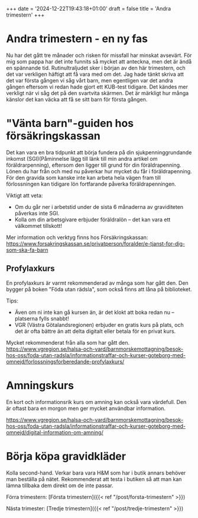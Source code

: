 +++
date = '2024-12-22T19:43:18+01:00'
draft = false
title = 'Andra trimestern'
+++

# Andra trimestern - en ny fas
Nu har det gått tre månader och risken för missfall har minskat avsevärt. För mig som pappa har det inte funnits så mycket att anteckna, men det är ändå en spännande tid. Rutinultraljudet sker i början av den här trimestern, och det var verkligen häftigt att få vara med om det. Jag hade tänkt skriva att det var första gången vi såg vårt barn, men egentligen var det andra gången eftersom vi redan hade gjort ett KUB-test tidigare. Det kändes mer verkligt när vi såg det på den svartvita skärmen. Det är märkligt hur många känslor det kan väcka att få se sitt barn för första gången.

# "Vänta barn"-guiden hos försäkringskassan
Det kan vara en bra tidpunkt att börja fundera på din sjukpenninggrundande inkomst (SGI)(Påminnelse lägg till länk till min andra artikel om föräldrarpenning), eftersom den ligger till grund för din föräldrapenning. Lönen du har från och med nu påverkar hur mycket du får i föräldrapenning. För den gravida som kanske inte kan arbeta hela vägen fram till förlossningen kan tidigare lön fortfarande påverka föräldrapenningen.

Viktigt att veta:

 - Om du går ner i arbetstid under de sista 6 månaderna av graviditeten påverkas inte SGI.
 - Kolla om din arbetsgivare erbjuder föräldralön – det kan vara ett välkommet tillskott!

Mer information och verktyg finns hos Försäkringskassan:
https://www.forsakringskassan.se/privatperson/foralder/e-tjanst-for-dig-som-ska-fa-barn

## Profylaxkurs
En profylaxkurs är varmt rekommenderad av många som har gått den. Den bygger på boken "Föda utan rädsla", som också finns att låna på biblioteket.

Tips:
 - Även om ni inte kan gå kursen än, är det klokt att boka redan nu – platserna fylls snabbt!
 - VGR (Västra Götalandsregionen) erbjuder en gratis kurs på plats, och det är ofta bättre än att delta digitalt eller betala för en privat kurs.

Mycket rekommenderat från alla som har gått den. https://www.vgregion.se/halsa-och-vard/barnmorskemottagning/besok-hos-oss/foda-utan-radsla/informationstraffar-och-kurser-goteborg-med-omnejd/forlossningsforberedande-profylaxkurs/

# Amningskurs
En kort och informationsrik kurs om amning kan också vara värdefull. Den är oftast bara en morgon men ger mycket användbar information.

https://www.vgregion.se/halsa-och-vard/barnmorskemottagning/besok-hos-oss/foda-utan-radsla/informationstraffar-och-kurser-goteborg-med-omnejd/digital-information-om-amning/

# Börja köpa gravidkläder
Kolla second-hand. Verkar bara vara H&M som har i butik annars behöver man beställa på nätet. Rekommenderat att testa i butiken så att man kan lämna tillbaka dem direkt om de inte passar.

Förra trimestern:
[Första trimestern]({{< ref "/post/forsta-trimestern" >}})

Nästa trimester:
[Tredje trimestern]({{< ref "/post/tredje-trimestern" >}})